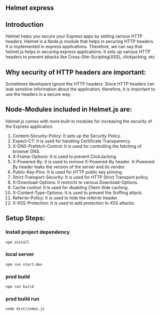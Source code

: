 ## Helmet express

## Introduction
  Helmet helps you secure your Express apps by setting various HTTP headers.
  Helmet is a Node.js module that helps in securing HTTP headers. It is implemented in express applications. Therefore, we can say that helmet.js helps in securing express applications. It sets up various HTTP headers to prevent attacks like Cross-Site-Scripting(XSS), clickjacking, etc.

## Why security of HTTP headers are important: 
  Sometimes developers ignore the HTTP headers. Since HTTP headers can leak sensitive information about the application, therefore, it is important to use the headers in a secure way.

## Node-Modules included in Helmet.js are: 
  Helmet.js comes with more built-in modules for increasing the security of the Express application.

  1. Content-Security-Policy: It sets up the Security Policy.
  2. Expect-CT: It is used for handling Certificate Transparency.
  3. X-DNS-Prefetch-Control: It is used for controlling the fetching of browser DNS.
  4. X-Frame-Options: It is used to prevent ClickJacking.
  5. X-Powered-By: It is used to remove X-Powered-By header. X-Powered-By header leaks the version of the server and its vendor.
  6. Public-Key-Pins: It is used for HTTP public key pinning.
  7. Strict-Transport-Security: It is used for HTTP Strict Transport policy.
  8. X-Download-Options: It restricts to various Download-Options.
  9. Cache control: It is used for disabling Client-Side caching.
  10. X-Content-Type-Options: It is used to prevent the Sniffing attack.
  11. Referrer-Policy: It is used to hide the referrer header.
  12. X-XSS-Protection: It is used to add protection to XSS attacks.

## Setup Steps:
### Install project dependency
`npm install`
### local server
`npm run start:dev`
### prod build
`npm run build`
### prod build run
`node dist/index.js`